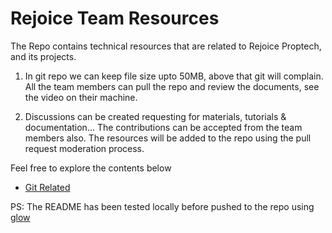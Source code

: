 # Rejoice Team Resources

The Repo contains technical resources that are
related to Rejoice Proptech, and its projects.

1. In git repo we can keep file size upto 50MB,
   above that git will complain. All the team
   members can pull the repo and review the
   documents, see the video on their machine.

2) Discussions can be created requesting for
   materials, tutorials & documentation... The
   contributions can be accepted from the team
   members also. The resources will be added to
   the repo using the pull request moderation
   process.

Feel free to explore the contents below

- [Git Related](/git_related)

PS: The README has been tested locally before
pushed to the repo using
[glow](https://github.com/charmbracelet/glow)
